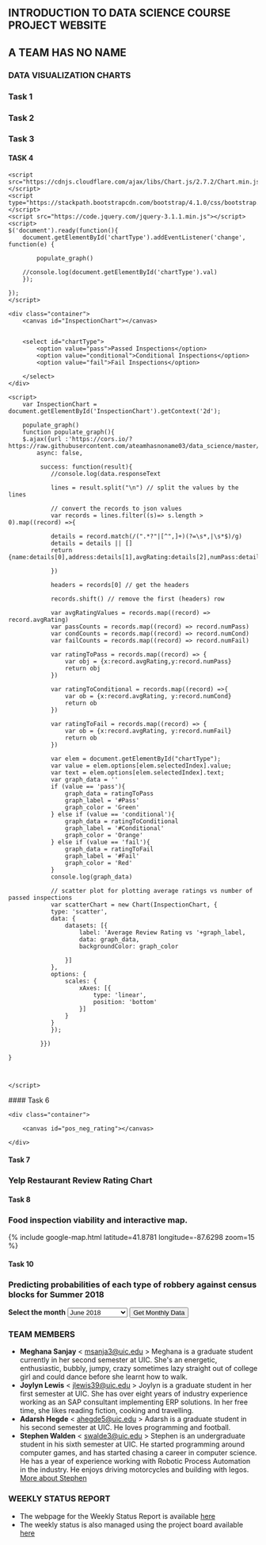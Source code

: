 ## INTRODUCTION TO DATA SCIENCE COURSE PROJECT WEBSITE 

## A TEAM HAS NO NAME

### DATA VISUALIZATION CHARTS

### Task 1
<script src="https://cdnjs.cloudflare.com/ajax/libs/Chart.js/2.7.2/Chart.min.js"></script>
<script type="https://stackpath.bootstrapcdn.com/bootstrap/4.1.0/css/bootstrap.min.css"></script>
<script src="https://code.jquery.com/jquery-3.1.1.min.js"></script>

<div class="container">
	<canvas id="BtypevsCrimes"></canvas>
</div>
<script>
	var btvcrime = document.getElementById('BtypevsCrimes').getContext('2d');
	$.ajax({url :'https://cors.io/?https://raw.githubusercontent.com/ateamhasnoname03/data_science/master/Data%20Integration%20and%20Analytics/output/Task_1_result.csv',
		async: false,
		success: function(result){
			lines = result.split("\n") // split the values by the lines
			// convert the records to json values
			var records = lines.filter((s)=> s.length > 0).map((record) =>{
				details = record.match(/(".*?"|[^",]+)(?=\s*,|\s*$)/g)
				details = details || []
				return {year:details[0],business_type:details[1],business_name:details[2],address:details[3],has_T:details[4],has_L:details[5],crime_type:details[6],crimes:details[7],arrests:details[8],OnPremises:details[9]}
			})
			// remove header files
			headers = records[0]
			records.shift()
			// reduce functions for visualizing totals
			result = records.reduce((r,a) => {
				r[a.business_type] = r[a.business_type] || [];
				r[a.business_type].push(parseInt(a.crimes));
				return r;
			}, {})
			arrest_result = records.reduce((r,a) => {
				r[a.business_type] = r[a.business_type] || [];
				r[a.business_type].push(parseInt(a.arrests));
				return r;
			}, {})
			// redduction accumulation function
			function add(a, b) {
					return a + b;
			}
			//reduction
			result.a = result.a.reduce(add, 0);
			result.b = result.b.reduce(add, 0);
			result.c = result.c.reduce(add, 0);
			arrest_result.a = arrest_result.a.reduce(add, 0);
			arrest_result.b = arrest_result.b.reduce(add, 0);
			arrest_result.c = arrest_result.c.reduce(add, 0);
			//Cleaning variables and setting up chart.
			var crime_data = [result.a, result.b, result.c]
			var arrest_data = [arrest_result.a, arrest_result.b, arrest_result.c]
			var barChartData = {
				labels: ['Grocery Stores', 'Schools', 'Restaurants'],
				datasets: [{
					label: '#Crimes',
					backgroundColor: '#ff6384',
					borderColor: '#ff6384',
					borderWidth: 1,
					data: crime_data
				}, {
					label: '#Arrests',
					backgroundColor: '#36a2eb',
					borderColor: '#36a2eb',
					borderWidth: 1,
					data: arrest_data
				}]
			};
			var scatterChart = new Chart(btvcrime, {
			type: 'bar',
			data: barChartData,
			options: {
				responsive: true,
				legend: {
					position: 'top',
				},
				title: {
					display: true,
					text: 'Task 1'
				}
			}
		});
		}
	})
</script>

### Task 2

<div class="container">
	<canvas id="NeighbourhoodvsCrimesProb"></canvas>
</div>

<script>
	var nvcrimep = document.getElementById('NeighbourhoodvsCrimesProb').getContext('2d');
	$.ajax({url :'https://cors.io/?https://raw.githubusercontent.com/ateamhasnoname03/data_science/master/Data%20Integration%20and%20Analytics/output/output_task_2_trial1.csv',
		async: false,

		success: function(result){
			lines = result.split("\n") // split the values by the lines

			// convert the records to json values
			var records = lines.filter((s)=> s.length > 0).map((record) =>{
				details = record.match(/(".*?"|[^",]+)(?=\s*,|\s*$)/g)
				details = details || []
				return {Address:details[0],Classifier:details[1],Prediction:details[2],Probability:details[3]}
            });headers = records[0]
			records.shift()

			var barChartData = {
                labels: ["001XX N MICHIGAN AVE","001XX N STATE ST","001XX W JACKSON BLVD","001XX W Jackson Blvd","001XX W MADISON ST","001XX W VAN BUREN ST","002XX N CLARK ST","002XX N LOWER MICHIGAN AVE","002XX N MICHIGAN AVE","003XX N LA SALLE ST"],
                datasets: [{
                    label: 'DecisionTree',
                    backgroundColor: 'Blue',
                    borderColor: 'Blue',
                    borderWidth: 1,
                    data: [1,1,1,1,1,1,1,0.654676259,1,1]
                }, {
                    label: 'LogisticRegression',
                    backgroundColor: 'Yellow',
                    borderColor: 'Yellow',
                    borderWidth: 1,
                    data: [0.552730493,0.553021972,0.552264041,0.520338855,0.548039461,0.549336873,0.55290906,0.544891359,0.552422311,0.527977161]
                }, {
                    label: 'RandomForest',
                    backgroundColor: 'Red',
                    borderColor: 'Red',
                    borderWidth: 1,
                    data: [0.807631225,0.87074327,0.850573228,0.38595796,0.813417079,0.747034012,0.757487719,0.813385861,0.811604345,0.757636322]
                }]

                };

                var scatterChart = new Chart(nvcrimep, {
                    type: 'bar',
                    data: barChartData,
                    options: {
                        responsive: true,
                        legend: {
                        position: 'top',
                    },
                        title: {
                            display: true,
                            text: 'Task 2'
                        }
                    }
                });

                
                }
                });
</script>

### Task 3
<script src="https://cdnjs.cloudflare.com/ajax/libs/Chart.js/2.7.2/Chart.min.js"></script>
<script type="https://stackpath.bootstrapcdn.com/bootstrap/4.1.0/css/bootstrap.min.css"></script>
<script src="https://code.jquery.com/jquery-3.1.1.min.js"></script>
<div class="container">
	<canvas id="NeighbourhoodvsCrimes"></canvas>
</div>

<script>
	var nvcrime = document.getElementById('NeighbourhoodvsCrimes').getContext('2d');
	$.ajax({url :'https://cors.io/?https://raw.githubusercontent.com/ateamhasnoname03/data_science/master/Data%20Integration%20and%20Analytics/output/Output_task_3.csv',
		async: false,

		success: function(result){
			lines = result.split("\n") // split the values by the lines

			// convert the records to json values
			var records = lines.filter((s)=> s.length > 0).map((record) =>{
				details = record.match(/(".*?"|[^",]+)(?=\s*,|\s*$)/g)
				details = details || []
				return {address:details[0],Population:details[1],above18:details[2],below18andover64:details[3]}
            });
			headers = records[0]
			records.shift()


			var barChartData = {
                labels: ["Loop","Near West Side","Near South Side"],
                datasets: [{
                    label: 'Above 18',
                    backgroundColor: 'Blue',
                    borderColor: 'Blue',
                    borderWidth: 1,
                    data: [1669,1048,5872]
                }, {
                    label: 'Below 18 and over 64',
                    backgroundColor: 'Yellow',
                    borderColor: 'Yellow',
                    borderWidth: 1,
                    data: [3953,4663,12183]
                }, {
                    label: 'Population',
                    backgroundColor: 'Red',
                    borderColor: 'Red',
                    borderWidth: 1,
                    data: [29283,21390,54881]
                }]

                };

                var scatterChart = new Chart(nvcrime, {
                type: 'bar',
                data: barChartData,
                options: {
                responsive: true,
                legend: {
                position: 'top',
                },
                title: {
                display: true,
                text: 'Task 3'
                }
                }
                });
                }
                });

</script>
#### TASK 4
<html>
<head>

	<script src="https://cdnjs.cloudflare.com/ajax/libs/Chart.js/2.7.2/Chart.min.js"></script>
	<script type="https://stackpath.bootstrapcdn.com/bootstrap/4.1.0/css/bootstrap.min.css"></script>
	<script src="https://code.jquery.com/jquery-3.1.1.min.js"></script>
	<script>
	$('document').ready(function(){
		document.getElementById('chartType').addEventListener('change', function(e) {
		
			populate_graph()

		//console.log(document.getElementById('chartType').val)
		});

	});
	</script>

</head>


<body>

	<div class="container">
		<canvas id="InspectionChart"></canvas>
		
		
		<select id="chartType">
		    <option value="pass">Passed Inspections</option>
		    <option value="conditional">Conditional Inspections</option>
		    <option value="fail">Fail Inspections</option>
	    
		</select>
	</div>

	<script>
		var InspectionChart = document.getElementById('InspectionChart').getContext('2d');
		
		populate_graph()
		function populate_graph(){
		$.ajax({url :'https://cors.io/?https://raw.githubusercontent.com/ateamhasnoname03/data_science/master/Data%20Integration%20and%20Analytics/output/task4_result.csv',
			async: false,

			 success: function(result){
			 	//console.log(data.responseText

				lines = result.split("\n") // split the values by the lines

				// convert the records to json values
				var records = lines.filter((s)=> s.length > 0).map((record) =>{
				
				details = record.match(/(".*?"|[^",]+)(?=\s*,|\s*$)/g)
				details = details || []
				return {name:details[0],address:details[1],avgRating:details[2],numPass:details[3],numCond:details[4],numFail:details[5]}
				
				})

				headers = records[0] // get the headers

				records.shift() // remove the first (headers) row

				var avgRatingValues = records.map((record) => record.avgRating)
				var passCounts = records.map((record) => record.numPass)
				var condCounts = records.map((record) => record.numCond)
				var failCounts = records.map((record) => record.numFail)

				var ratingToPass = records.map((record) => {
					var obj = {x:record.avgRating,y:record.numPass}
					return obj
				})

				var ratingToConditional = records.map((record) =>{
					var ob = {x:record.avgRating, y:record.numCond}
					return ob
				})

				var ratingToFail = records.map((record) => {
					var ob = {x:record.avgRating, y:record.numFail}
					return ob
				})

				var elem = document.getElementById("chartType");
			    var value = elem.options[elem.selectedIndex].value;
			    var text = elem.options[elem.selectedIndex].text;
			    var graph_data = ''
			    if (value == 'pass'){
			    	graph_data = ratingToPass
			    	graph_label = '#Pass'
			    	graph_color = 'Green'
			    } else if (value == 'conditional'){
			    	graph_data = ratingToConditional
			    	graph_label = '#Conditional'
			    	graph_color = 'Orange'
			    } else if (value == 'fail'){
			    	graph_data = ratingToFail
			    	graph_label = '#Fail'
			    	graph_color = 'Red'
			    }
				console.log(graph_data)

				// scatter plot for plotting average ratings vs number of passed inspections
				var scatterChart = new Chart(InspectionChart, {
			    type: 'scatter',
			    data: {
			        datasets: [{
			            label: 'Average Review Rating vs '+graph_label,
			            data: graph_data,
			            backgroundColor: graph_color

			        }]
			    },
			    options: {
			        scales: {
			            xAxes: [{
			                type: 'linear',
			                position: 'bottom'
			            }]
			        }
			    }
				});

			 }})

	}


		
	</script>

</body>
</html>
#### Task 6

<html>
<head></head>
<body>

	<div class="container">
		
		<canvas id="pos_neg_rating"></canvas>

	</div>

<script>
	
		var pos_neg_rating = document.getElementById('pos_neg_rating').getContext('2d');
		$.ajax({url :'https://cors.io/?https://raw.githubusercontent.com/ateamhasnoname03/data_science/master/Data%20Integration%20and%20Analytics/output/SentimentAnalysis.csv',
			async: false,

			 success: function(result){

			 	console.log('Output for Task 5')

			 	lines = result.split("\n") // split the values by the lines

				// convert the records to json values
				var records = lines.filter((s)=> s.length > 0).map((record) =>{
				
				details = record.match(/(".*?"|[^",]+)(?=\s*,|\s*$)/g)
				details = details || []
				return {name:details[1],reviewContent:details[2],rating:details[3],sentimentLabel:details[4]}
			 	})


			 	records.shift() // remove the first (headers) row

			 	var restaurant_names = new Set(records.map((record) => record.name))

			 	console.log(restaurant_names)
				// group the records by the the restaurant name
			 	mod_records = records.reduce((r, a)=> {
		        r[a.name] = r[a.name] || [];
		        r[a.name].push(a);
		        return r;
		    	},{});

			 	result = []
			 	
			 	console.log(mod_records)

			 	output = new Array()
				restaurant_names.forEach( function(item) {
					details_list = mod_records[item]
					count = details_list.length
					restaurant = details_list[0].name
					total_rating = 0
					count_pos = 0
					count_neg = 0
					details_list.forEach( function(detail) {
						//console.log(detail)
						if(detail.sentimentLabel == "Positive") count_pos++;
						else if(detail.sentimentLabel == "Negative") count_neg++;
						total_rating = total_rating + parseInt(detail.rating)
					})
					output.push({name:restaurant, positive:count_pos, negative:count_neg, rating:Math.round((total_rating/count)*100)/100})
				})
			 	

				positive_labels = output.map((rec) => {
					var ob = {x:rec.rating, y:rec.positive}
					return ob
				})
				negative_labels = output.map((rec) => {
					var ob = {x:rec.rating, y:rec.negative}
					return ob
				})
				rating_points = output.map((rec) => rec.rating)

				var label_rating_chart = new Chart(pos_neg_rating,{
					type: 'scatter',
			    data: {
			        datasets: [{
			            label: 'Positive Label',
			            data: positive_labels,
			            backgroundColor: 'Green'
			            
			        },
			        {
			            label: 'Negative Label',
			            data: negative_labels,
			            backgroundColor: 'Red'
			            
			        }
			        ]
			    },
			    options: {
			        scales: {
			            xAxes: [{
			                type: 'linear',
			                position: 'bottom'
			            }]
			        }
			    }

				})

			 }})




		

	</script>

	
#### Task 7
### Yelp Restaurant Review Rating Chart

<script src="https://cdnjs.cloudflare.com/ajax/libs/Chart.js/2.7.2/Chart.min.js"></script>
<script type="https://stackpath.bootstrapcdn.com/bootstrap/4.1.0/css/bootstrap.min.css"></script>
<script src="https://code.jquery.com/jquery-3.1.1.min.js"></script>
<script src="https://ajax.googleapis.com/ajax/libs/jquery/3.3.1/jquery.min.js"></script>
<div class="container">
	<canvas id="reviewRatingChart" width="50" height="25"></canvas>
</div>
<script>
	var reviewRatingChart = document.getElementById('reviewRatingChart').getContext('2d');
	$.ajax({url :'https://cors.io/?https://raw.githubusercontent.com/ateamhasnoname03/data_science/master/Data%20Integration%20and%20Analytics/output/task7_output.csv',
		async: false,
		 success: function(result){
		 	//console.log(data.responseText
			lines = result.split("\n") // split the values by the lines
			// convert the records to json values
			var records = lines.filter((s)=> s.length > 0).map((record) =>{
			details = record.match(/(".*?"|[^",]+)(?=\s*,|\s*$)/g)
			details = details || []
			return {review:details[0],reviewRating:details[1]}
			})

			headers = records[0] // get the headers

			records.shift() // remove the first (headers) row
			
			var reviewRatingValues = records.map((record) => record.reviewRating)
			count_1=count_2=count_3=count_4=count_5 = 0 
			reviewRatingValues.forEach(function(item) {
				//console.log(item)
				if(item == "1") count_1++;
				else if(item == "2") count_2++;
				else if(item == "3") count_3++;
				else if(item == "4") count_4++;
				else if(item == "5") count_5++;
			})
			// pieChart for plotting review ratings
			var pieChart = new Chart(reviewRatingChart,{
		    type: 'pie',
		    data: {
			labels: ["Review Rating 1", "Review Rating 2", "Review Rating 3", "Review Rating 4", "Review Rating 5"],
			 datasets: [
			 {
				data: [count_1,count_2,count_3,count_4,count_5],
				//data: [1000,2000,3000,4000,5000],
		        backgroundColor: [
					"red", 
					"orange", 
					"yellow", 
					"blue",
					"green"
				]
		    }]
		    }
			}
			);	

		 }}
		 )
</script>




#### Task 8
### Food inspection viability and interactive map.
{% include google-map.html latitude=41.8781 longitude=-87.6298 zoom=15 %}



#### Task 10
### Predicting probabilities of each type of robbery against census blocks for Summer 2018 

<head>
<script src="https://cdnjs.cloudflare.com/ajax/libs/Chart.js/2.7.2/Chart.min.js"></script>
<script type="https://stackpath.bootstrapcdn.com/bootstrap/4.1.0/css/bootstrap.min.css"></script>
<script src="https://code.jquery.com/jquery-3.1.1.min.js"></script>
<script src="https://ajax.googleapis.com/ajax/libs/jquery/3.3.1/jquery.min.js"></script>
<script>
$(document).ready(function()
{
    $("button").click(function()
	{
		// all code should go here
		var selMonth = document.getElementById('selectedMonth').value;
		var robberyByCensusChart = document.getElementById('robberyByCensusChart').getContext('2d');
		$.ajax({url :'https://cors.io/?https://raw.githubusercontent.com/ateamhasnoname03/data_science/master/Data%20Integration%20and%20Analytics/output/task10_output.csv',
		async: false,

		 success: function(result){
		 	//console.log(data.responseText

			lines = result.split("\n") // split the values by the lines

			// convert the records to json values
			var records = lines.filter((s)=> s.length > 0).map((record) =>{
			
			details = record.match(/(".*?"|[^",]+)(?=\s*,|\s*$)/g)
			details = details || []
			return {censusBlock:details[0],month:details[1],avgTemp:details[2],robberyType:details[3],probability:details[4]}
			
			})

			headers = records[0] // get the headers

			records.shift() // remove the first (headers) row

			var censusBlockValues = records.map((record) => record.censusBlock)
			var monthValues = records.map((record) => record.month)
			var avgTempValues = records.map((record) => record.avgTemp)
			var robberyTypeValues = records.map((record) => record.robberyType)
			var probabilityValues = records.map((record) => record.probability)
			
			var probabilityToCensusBlock_Aggravated = records.map((record) => {
				if (record.robberyType.trim() === 'AGGRAVATED' && record.month == selMonth) {
						var obj1 = {x:record.censusBlock,y:record.probability}
					}selMonth
					return obj1
			})
			
			var probabilityToCensusBlock_Armed = records.map((record) => {
				if (record.robberyType.trim() === 'ARMED' && record.month == selMonth) {
					var obj2 = {x:record.censusBlock,y:record.probability} }
				return obj2
			})
			
			var probabilityToCensusBlock_Attempt = records.map((record) => {
				if (record.robberyType.trim() === 'ATTEMPT' && record.month == selMonth) {
					var obj3 = {x:record.censusBlock,y:record.probability} }
				return obj3
			})
			
			var probabilityToCensusBlock_Strongarm = records.map((record) => {
				if (record.robberyType.trim() === 'STRONGARM - NO WEAPON' && record.month == selMonth) {
					var obj4 = {x:record.censusBlock,y:record.probability} }
				return obj4
			})
			
			var probabilityToCensusBlock_Vehicular = records.map((record) => {
				if (record.robberyType.trim() === 'VEHICULAR HIJACKING' && record.month == selMonth) {
					var obj5 = {x:record.censusBlock,y:record.probability} }
				return obj5
			})
			

			// scatter plot for plotting probabilities vs census blocks
			var scatterChart = new Chart(robberyByCensusChart, {
		    type: 'line',
		    data: {
			
			labels: ['2801001025', '2819001001', '3201001008', '3201001017', '3201001020', '3201002021', '3201002023', '3201002026', '3201002030', '3201002034', '3201003009', '3204001020', '3204001035', '3204001036', '3204001043', '3206001010', '3206002005', 
					'3301001000', '3301001001', '3301001007', '3301003009', '8391001020', '8391001023', '8391001033', '8391001034', '8391001037', '8391001038', '8391001045', '8391001049', '8391001056', '8391001057', '8391001062', '8391001064', '8391001068', 
					'8391001093', '8391001096', '8391001102', '8391001107', '8391002000', '8391002008', '8391002013', '8391002021', '8391002046'],
			 datasets: [
			 {
		        label: 'Aggravated',
		        data: probabilityToCensusBlock_Aggravated,
		        backgroundColor: 'Yellow',
				showLine: true

		    },
			{
		        label: 'Armed',
		        data: probabilityToCensusBlock_Armed,
		        backgroundColor: 'Red',
				showLine: true

		    },
			{
		        label: 'Attempt',
		        data: probabilityToCensusBlock_Attempt,
		        backgroundColor: 'Orange',
				showLine: true

		    },
			{
		        label: 'Strongarm - No Weapon',
		        data: probabilityToCensusBlock_Strongarm,
		        backgroundColor: 'Green',
				showLine: true

		    },
			{
		        label: 'Vehicular Hijacking',
		        data: probabilityToCensusBlock_Vehicular,
		        backgroundColor: 'Purple',
				showLine: true

		    }]
		    },
		    options: {
				scales: {
					xAxes: [{
						ticks: {
							autoSkip : false
								},					
		               type: 'category'
		            },		
					]
		        }
				}
			//new chart closes
		    });
			}
			//result closes here
			})
			//.ajax closes here
		 })
		 //click closes here
});
</script>
</head> 
<body>
<div class="container">
	<label id="selectMonth"><b>Select the month</b></label>
	<select id ="selectedMonth">
		<option value = "6">June 2018</option>
		<option value = "7">July 2018</option>
		<option value = "8">August 2018</option>
		<option value = "9">September 2018</option>
	</select>
	<button id="selMonthBtn">Get Monthly Data</button>
	<canvas id="robberyByCensusChart"></canvas>
</div>
</body>
</html>


### TEAM MEMBERS
- **Meghana Sanjay**
  < msanja3@uic.edu > 
  Meghana is a graduate student currently in her second semester at UIC. She's an energetic, enthusiastic, bubbly, jumpy, crazy sometimes lazy straight out of college girl and could dance before she learnt how to walk.
- **Joylyn Lewis**
  < jlewis39@uic.edu > 
  Joylyn is a graduate student in her first semester at UIC. She has over eight years of industry experience working as an SAP      consultant implementing ERP solutions. In her free time, she likes reading fiction, cooking and travelling.
- **Adarsh Hegde** < ahegde5@uic.edu >
  Adarsh is a graduate student in his second semester at UIC. He loves programming and football.
- **Stephen Walden** < swalde3@uic.edu >
  Stephen is an undergraduate student in his sixth semester at UIC. He started programming around computer games, and has started chasing a career in computer science. He has a year of experience working with Robotic Process Automation in the industry. He enjoys driving motorcycles and building with legos. [More about Stephen](https://walden1995.github.io/)

### WEEKLY STATUS REPORT
- The webpage for the Weekly Status Report is available [here](https://github.com/ateamhasnoname03/data_science/wiki/Weekly-Status-Report)
- The weekly status is also managed using the project board available [here](https://github.com/ateamhasnoname03/data_science/projects/1)

